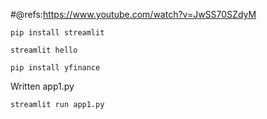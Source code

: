 #@refs:https://www.youtube.com/watch?v=JwSS70SZdyM

```
pip install streamlit

streamlit hello

pip install yfinance
```

Written app1.py

```
streamlit run app1.py
```
